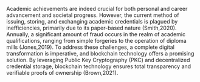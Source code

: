 Academic achievements are indeed crucial for both personal and career advancement and societal progress. However, the current method of issuing, storing, and exchanging academic credentials is plagued by inefficiencies, primarily due to its paper-based nature (Smith,2020). Annually, a significant amount of fraud occurs in the realm of academic qualifications, ranging from simple forgeries to the operation of diploma mills (Jones,2019). To address these challenges, a complete digital transformation is imperative, and blockchain technology offers a promising solution. By leveraging Public Key Cryptography (PKC) and decentralized credential storage, blockchain technology ensures total transparency and verifiable proofs of ownership (Brown,2021).
